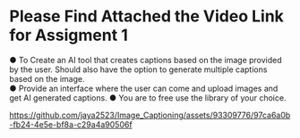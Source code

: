<h1>Please Find Attached the Video Link for Assigment 1 </h1>
● To Create an AI tool that creates captions based on the image provided by the user. Should also have
the option to generate multiple captions based on the image.<br>
● Provide an interface where the user can come and upload images and get AI generated captions. ●
You are to free use the library of your choice.

https://github.com/jaya2523/Image_Captioning/assets/93309776/97ca6a0b-fb24-4e5e-bf8a-c29a4a90506f
